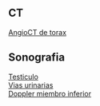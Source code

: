 ## CT
[AngioCT de torax](/files/master/CT/AngioCTtorax.html)

## Sonografia
[Testiculo](/files/master/US/USTesticulos.html)  
[Vias urinarias](/files/master/US/USViasurinarias.html)  
[Doppler miembro inferior](/files/master/US/USDopplervenosomiembroinferior.html) 


